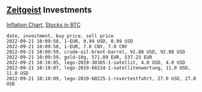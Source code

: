 ## [Zeitgeist](index.html) Investments

[Inflation Chart](https://inflationchart.com),
[Stocks in BTC](https://stonksinbtc.xyz/)

```
date, investment, buy price, sell price
2022-09-21 10:09:58, 1-EUR, 0.99 USD, 0.99 USD
2022-09-21 10:09:58, 1-EUR, 7.0 CNY, 7.0 CNY
2022-09-21 10:09:59, crude-oil-brent-barrel, 92.88 USD, 92.88 USD
2022-09-21 10:09:59, gold-10g, 571.89 EUR, 537.23 EUR
2022-09-21 10:10:05, lego-2019-30365-1-satellit, 4.0 USD, 4.0 USD
2022-09-21 10:10:07, lego-2019-60224-1-satellitenwartung, 11.0 USD, 11.0 USD
2022-09-21 10:10:09, lego-2019-60225-1-rovertestfahrt, 27.0 USD, 27.0 USD
```
